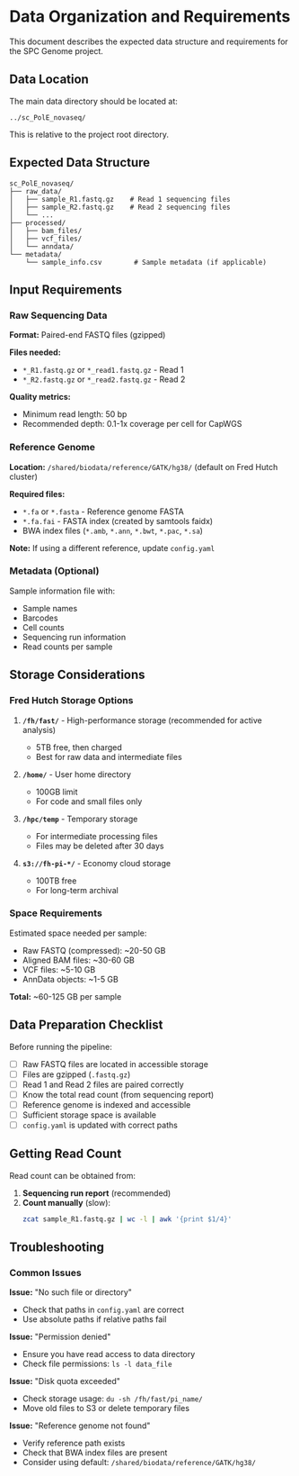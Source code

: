 # Data Organization and Requirements

This document describes the expected data structure and requirements for the SPC Genome project.

## Data Location

The main data directory should be located at:
```
../sc_PolE_novaseq/
```

This is relative to the project root directory.

## Expected Data Structure

```
sc_PolE_novaseq/
├── raw_data/
│   ├── sample_R1.fastq.gz    # Read 1 sequencing files
│   ├── sample_R2.fastq.gz    # Read 2 sequencing files
│   └── ...
├── processed/
│   ├── bam_files/
│   ├── vcf_files/
│   └── anndata/
└── metadata/
    └── sample_info.csv        # Sample metadata (if applicable)
```

## Input Requirements

### Raw Sequencing Data

**Format:** Paired-end FASTQ files (gzipped)

**Files needed:**
- `*_R1.fastq.gz` or `*_read1.fastq.gz` - Read 1
- `*_R2.fastq.gz` or `*_read2.fastq.gz` - Read 2

**Quality metrics:**
- Minimum read length: 50 bp
- Recommended depth: 0.1-1x coverage per cell for CapWGS

### Reference Genome

**Location:** `/shared/biodata/reference/GATK/hg38/` (default on Fred Hutch cluster)

**Required files:**
- `*.fa` or `*.fasta` - Reference genome FASTA
- `*.fa.fai` - FASTA index (created by samtools faidx)
- BWA index files (`*.amb`, `*.ann`, `*.bwt`, `*.pac`, `*.sa`)

**Note:** If using a different reference, update `config.yaml`

### Metadata (Optional)

Sample information file with:
- Sample names
- Barcodes
- Cell counts
- Sequencing run information
- Read counts per sample

## Storage Considerations

### Fred Hutch Storage Options

1. **`/fh/fast/`** - High-performance storage (recommended for active analysis)
   - 5TB free, then charged
   - Best for raw data and intermediate files

2. **`/home/`** - User home directory
   - 100GB limit
   - For code and small files only

3. **`/hpc/temp`** - Temporary storage
   - For intermediate processing files
   - Files may be deleted after 30 days

4. **`s3://fh-pi-*/`** - Economy cloud storage
   - 100TB free
   - For long-term archival

### Space Requirements

Estimated space needed per sample:
- Raw FASTQ (compressed): ~20-50 GB
- Aligned BAM files: ~30-60 GB
- VCF files: ~5-10 GB
- AnnData objects: ~1-5 GB

**Total:** ~60-125 GB per sample

## Data Preparation Checklist

Before running the pipeline:

- [ ] Raw FASTQ files are located in accessible storage
- [ ] Files are gzipped (`.fastq.gz`)
- [ ] Read 1 and Read 2 files are paired correctly
- [ ] Know the total read count (from sequencing report)
- [ ] Reference genome is indexed and accessible
- [ ] Sufficient storage space is available
- [ ] `config.yaml` is updated with correct paths

## Getting Read Count

Read count can be obtained from:

1. **Sequencing run report** (recommended)
2. **Count manually** (slow):
   ```bash
   zcat sample_R1.fastq.gz | wc -l | awk '{print $1/4}'
   ```

## Troubleshooting

### Common Issues

**Issue:** "No such file or directory"
- Check that paths in `config.yaml` are correct
- Use absolute paths if relative paths fail

**Issue:** "Permission denied"
- Ensure you have read access to data directory
- Check file permissions: `ls -l data_file`

**Issue:** "Disk quota exceeded"
- Check storage usage: `du -sh /fh/fast/pi_name/`
- Move old files to S3 or delete temporary files

**Issue:** "Reference genome not found"
- Verify reference path exists
- Check that BWA index files are present
- Consider using default: `/shared/biodata/reference/GATK/hg38/`

